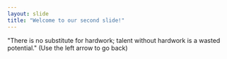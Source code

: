 ```yaml
---
layout: slide
title: "Welcome to our second slide!"
---
```

"There is no substitute for hardwork; talent without hardwork is a wasted potential."
(Use the left arrow to go back)
